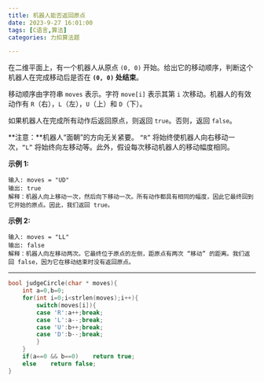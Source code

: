 ```yaml
---
title: 机器人能否返回原点
date: 2023-9-27 16:01:00
tags: [C语言,算法]
categories: 力扣算法题

---
```


在二维平面上，有一个机器人从原点 `(0, 0)` 开始。给出它的移动顺序，判断这个机器人在完成移动后是否在 **`(0, 0)` 处结束**。

移动顺序由字符串 `moves` 表示。字符 `move[i]` 表示其第 `i` 次移动。机器人的有效动作有 `R`（右），`L`（左），`U`（上）和 `D`（下）。

如果机器人在完成所有动作后返回原点，则返回 `true`。否则，返回 `false`。

**注意：**机器人“面朝”的方向无关紧要。 `“R”` 将始终使机器人向右移动一次，`“L”` 将始终向左移动等。此外，假设每次移动机器人的移动幅度相同。

 

**示例 1:**

```
输入: moves = "UD"
输出: true
解释：机器人向上移动一次，然后向下移动一次。所有动作都具有相同的幅度，因此它最终回到它开始的原点。因此，我们返回 true。
```

**示例 2:**

```
输入: moves = "LL"
输出: false
解释：机器人向左移动两次。它最终位于原点的左侧，距原点有两次 “移动” 的距离。我们返回 false，因为它在移动结束时没有返回原点。
```

 



---

~~~c
bool judgeCircle(char * moves){
    int a=0,b=0;
    for(int i=0;i<strlen(moves);i++){
        switch(moves[i]){
        case 'R':a++;break;
        case 'L':a--;break;
        case 'U':b++;break;
        case 'D':b--;break;
        }
    }
    if(a==0 && b==0)    return true;
    else    return false;
}

~~~

